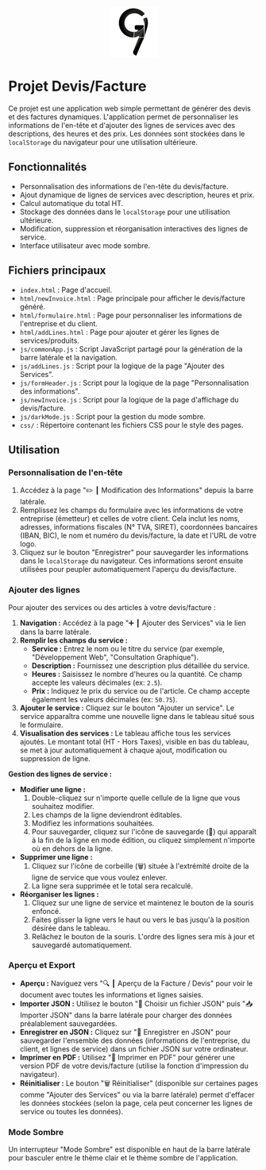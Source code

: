 <p align="center">
  <img src="assets/logo.png" alt="Logo" width="100px">
</p>

# Projet Devis/Facture

Ce projet est une application web simple permettant de générer des devis et des factures dynamiques. L'application permet de personnaliser les informations de l'en-tête et d'ajouter des lignes de services avec des descriptions, des heures et des prix. Les données sont stockées dans le `localStorage` du navigateur pour une utilisation ultérieure.

## Fonctionnalités

- Personnalisation des informations de l'en-tête du devis/facture.
- Ajout dynamique de lignes de services avec description, heures et prix.
- Calcul automatique du total HT.
- Stockage des données dans le `localStorage` pour une utilisation ultérieure.
- Modification, suppression et réorganisation interactives des lignes de service.
- Interface utilisateur avec mode sombre.

## Fichiers principaux

- `index.html` : Page d'accueil.
- `html/newInvoice.html` : Page principale pour afficher le devis/facture généré.
- `html/formulaire.html` : Page pour personnaliser les informations de l'entreprise et du client.
- `html/addLines.html` : Page pour ajouter et gérer les lignes de services/produits.
- `js/commonApp.js` : Script JavaScript partagé pour la génération de la barre latérale et la navigation.
- `js/addLines.js` : Script pour la logique de la page "Ajouter des Services".
- `js/formHeader.js` : Script pour la logique de la page "Personnalisation des informations".
- `js/newInvoice.js` : Script pour la logique de la page d'affichage du devis/facture.
- `js/darkMode.js` : Script pour la gestion du mode sombre.
- `css/` : Répertoire contenant les fichiers CSS pour le style des pages.

## Utilisation

### Personnalisation de l'en-tête

1.  Accédez à la page "✏️ ┃ Modification des Informations" depuis la barre latérale.
2.  Remplissez les champs du formulaire avec les informations de votre entreprise (émetteur) et celles de votre client. Cela inclut les noms, adresses, informations fiscales (N° TVA, SIRET), coordonnées bancaires (IBAN, BIC), le nom et numéro du devis/facture, la date et l'URL de votre logo.
3.  Cliquez sur le bouton "Enregistrer" pour sauvegarder les informations dans le `localStorage` du navigateur. Ces informations seront ensuite utilisées pour peupler automatiquement l'aperçu du devis/facture.

### Ajouter des lignes

Pour ajouter des services ou des articles à votre devis/facture :

1.  **Navigation :** Accédez à la page "➕ ┃ Ajouter des Services" via le lien dans la barre latérale.
2.  **Remplir les champs du service :**
    *   **Service :** Entrez le nom ou le titre du service (par exemple, "Développement Web", "Consultation Graphique").
    *   **Description :** Fournissez une description plus détaillée du service.
    *   **Heures :** Saisissez le nombre d'heures ou la quantité. Ce champ accepte les valeurs décimales (ex: `2.5`).
    *   **Prix :** Indiquez le prix du service ou de l'article. Ce champ accepte également les valeurs décimales (ex: `50.75`).
3.  **Ajouter le service :** Cliquez sur le bouton "Ajouter un service". Le service apparaîtra comme une nouvelle ligne dans le tableau situé sous le formulaire.
4.  **Visualisation des services :** Le tableau affiche tous les services ajoutés. Le montant total (HT - Hors Taxes), visible en bas du tableau, se met à jour automatiquement à chaque ajout, modification ou suppression de ligne.

**Gestion des lignes de service :**

*   **Modifier une ligne :**
    1.  Double-cliquez sur n'importe quelle cellule de la ligne que vous souhaitez modifier.
    2.  Les champs de la ligne deviendront éditables.
    3.  Modifiez les informations souhaitées.
    4.  Pour sauvegarder, cliquez sur l'icône de sauvegarde (💾) qui apparaît à la fin de la ligne en mode édition, ou cliquez simplement n'importe où en dehors de la ligne.
*   **Supprimer une ligne :**
    1.  Cliquez sur l'icône de corbeille (🗑️) située à l'extrémité droite de la ligne de service que vous voulez enlever.
    2.  La ligne sera supprimée et le total sera recalculé.
*   **Réorganiser les lignes :**
    1.  Cliquez sur une ligne de service et maintenez le bouton de la souris enfoncé.
    2.  Faites glisser la ligne vers le haut ou vers le bas jusqu'à la position désirée dans le tableau.
    3.  Relâchez le bouton de la souris. L'ordre des lignes sera mis à jour et sauvegardé automatiquement.

### Aperçu et Export

- **Aperçu :** Naviguez vers "🔍 ┃ Aperçu de la Facture / Devis" pour voir le document avec toutes les informations et lignes saisies.
- **Importer JSON :** Utilisez le bouton "📂 Choisir un fichier JSON" puis "📥 Importer JSON" dans la barre latérale pour charger des données préalablement sauvegardées.
- **Enregistrer en JSON :** Cliquez sur "💾 Enregistrer en JSON" pour sauvegarder l'ensemble des données (informations de l'entreprise, du client, et lignes de service) dans un fichier JSON sur votre ordinateur.
- **Imprimer en PDF :** Utilisez "📄 Imprimer en PDF" pour générer une version PDF de votre devis/facture (utilise la fonction d'impression du navigateur).
- **Réinitialiser :** Le bouton "🗑️ Réinitialiser" (disponible sur certaines pages comme "Ajouter des Services" ou via la barre latérale) permet d'effacer les données stockées (selon la page, cela peut concerner les lignes de service ou toutes les données).

### Mode Sombre

Un interrupteur "Mode Sombre" est disponible en haut de la barre latérale pour basculer entre le thème clair et le thème sombre de l'application.
